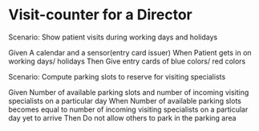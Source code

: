 # Visit-counter for a Director

Scenario: Show patient visits during working days and holidays

  Given A calendar and a sensor(entry card issuer)
  When Patient gets in on working days/ holidays
  Then Give entry cards of blue colors/ red colors

Scenario: Compute parking slots to reserve for visiting specialists

  Given Number of available parking slots and number of incoming visiting specialists on a particular day
  When Number of available parking slots becomes equal to number of incoming visiting specialists  on a particular day yet to arrive
  Then Do not allow others to park in the parking area
